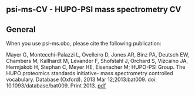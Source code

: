 ## psi-ms-CV - HUPO-PSI mass spectrometry CV

## General

When you use psi-ms.obo, please cite the following publication:

Mayer G, Montecchi-Palazzi L, Ovelleiro D, Jones AR, Binz PA, Deutsch EW, Chambers M, Kallhardt M, Levander F, Shofstahl J, Orchard S, Vizcaíno JA, Hermjakob H, Stephan C, Meyer HE, Eisenacher M; HUPO-PSI Group. The HUPO proteomics standards initiative- mass spectrometry controlled vocabulary. Database (Oxford). 2013 Mar 12;2013:bat009. doi: 10.1093/database/bat009. Print 2013.  [pdf](http://database.oxfordjournals.org/content/2013/bat009.full.pdf+html)
